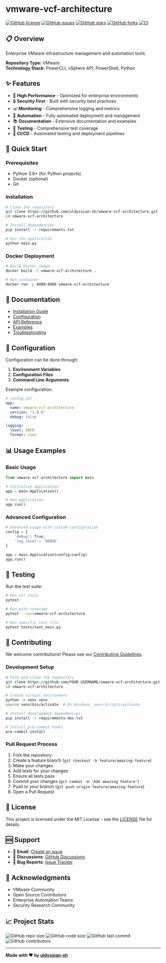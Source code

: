 # vmware-vcf-architecture

[![GitHub license](https://img.shields.io/github/license/uldyssian-sh/vmware-vcf-architecture)](https://github.com/uldyssian-sh/vmware-vcf-architecture/blob/main/LICENSE)
[![GitHub issues](https://img.shields.io/github/issues/uldyssian-sh/vmware-vcf-architecture)](https://github.com/uldyssian-sh/vmware-vcf-architecture/issues)
[![GitHub stars](https://img.shields.io/github/stars/uldyssian-sh/vmware-vcf-architecture)](https://github.com/uldyssian-sh/vmware-vcf-architecture/stargazers)
[![GitHub forks](https://img.shields.io/github/forks/uldyssian-sh/vmware-vcf-architecture)](https://github.com/uldyssian-sh/vmware-vcf-architecture/network)
[![CI](https://github.com/uldyssian-sh/vmware-vcf-architecture/workflows/CI/badge.svg)](https://github.com/uldyssian-sh/vmware-vcf-architecture/actions)

## 📋 Overview

Enterprise VMware infrastructure management and automation tools

**Repository Type:** VMware  
**Technology Stack:** PowerCLI, vSphere API, PowerShell, Python

## ✨ Features

- 🚀 **High Performance** - Optimized for enterprise environments
- 🔒 **Security First** - Built with security best practices
- 📊 **Monitoring** - Comprehensive logging and metrics
- 🔧 **Automation** - Fully automated deployment and management
- 📚 **Documentation** - Extensive documentation and examples
- 🧪 **Testing** - Comprehensive test coverage
- 🔄 **CI/CD** - Automated testing and deployment pipelines

## 🚀 Quick Start

### Prerequisites

- Python 3.8+ (for Python projects)
- Docker (optional)
- Git

### Installation

```bash
# Clone the repository
git clone https://github.com/uldyssian-sh/vmware-vcf-architecture.git
cd vmware-vcf-architecture

# Install dependencies
pip install -r requirements.txt

# Run the application
python main.py
```

### Docker Deployment

```bash
# Build Docker image
docker build -t vmware-vcf-architecture .

# Run container
docker run -p 8080:8080 vmware-vcf-architecture
```

## 📖 Documentation

- [Installation Guide](docs/installation.md)
- [Configuration](docs/configuration.md)
- [API Reference](docs/api.md)
- [Examples](examples/)
- [Troubleshooting](docs/troubleshooting.md)

## 🔧 Configuration

Configuration can be done through:

1. **Environment Variables**
2. **Configuration Files**
3. **Command Line Arguments**

Example configuration:

```yaml
# config.yml
app:
  name: vmware-vcf-architecture
  version: "1.0.0"
  debug: false

logging:
  level: INFO
  format: json
```

## 📊 Usage Examples

### Basic Usage

```python
from vmware-vcf-architecture import main

# Initialize application
app = main.Application()

# Run application
app.run()
```

### Advanced Configuration

```python
# Advanced usage with custom configuration
config = {
    'debug': True,
    'log_level': 'DEBUG'
}

app = main.Application(config=config)
app.run()
```

## 🧪 Testing

Run the test suite:

```bash
# Run all tests
pytest

# Run with coverage
pytest --cov=vmware-vcf-architecture

# Run specific test file
pytest tests/test_main.py
```

## 🤝 Contributing

We welcome contributions! Please see our [Contributing Guidelines](CONTRIBUTING.md).

### Development Setup

```bash
# Fork and clone the repository
git clone https://github.com/YOUR_USERNAME/vmware-vcf-architecture.git
cd vmware-vcf-architecture

# Create virtual environment
python -m venv venv
source venv/bin/activate  # On Windows: venv\Scripts\activate

# Install development dependencies
pip install -r requirements-dev.txt

# Install pre-commit hooks
pre-commit install
```

### Pull Request Process

1. Fork the repository
2. Create a feature branch (`git checkout -b feature/amazing-feature`)
3. Make your changes
4. Add tests for your changes
5. Ensure all tests pass
6. Commit your changes (`git commit -m 'Add amazing feature'`)
7. Push to your branch (`git push origin feature/amazing-feature`)
8. Open a Pull Request

## 📄 License

This project is licensed under the MIT License - see the [LICENSE](LICENSE) file for details.

## 🆘 Support

- 📧 **Email**: [Create an issue](https://github.com/uldyssian-sh/vmware-vcf-architecture/issues/new)
- 💬 **Discussions**: [GitHub Discussions](https://github.com/uldyssian-sh/vmware-vcf-architecture/discussions)
- 🐛 **Bug Reports**: [Issue Tracker](https://github.com/uldyssian-sh/vmware-vcf-architecture/issues)

## 🙏 Acknowledgments

- VMware Community
- Open Source Contributors
- Enterprise Automation Teams
- Security Research Community

## 📈 Project Stats

![GitHub repo size](https://img.shields.io/github/repo-size/uldyssian-sh/vmware-vcf-architecture)
![GitHub code size](https://img.shields.io/github/languages/code-size/uldyssian-sh/vmware-vcf-architecture)
![GitHub last commit](https://img.shields.io/github/last-commit/uldyssian-sh/vmware-vcf-architecture)
![GitHub contributors](https://img.shields.io/github/contributors/uldyssian-sh/vmware-vcf-architecture)

---

**Made with ❤️ by [uldyssian-sh](https://github.com/uldyssian-sh)**
<!-- Deployment trigger Wed Sep 17 22:40:54 CEST 2025 -->
